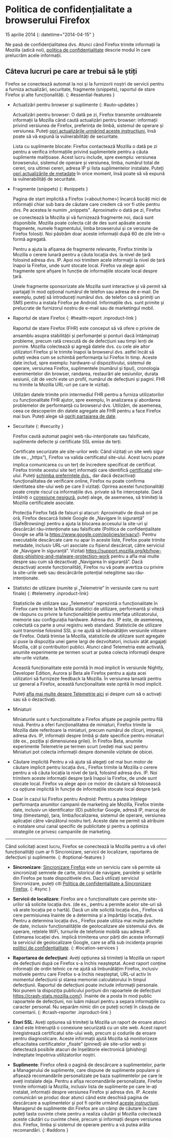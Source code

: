 # Politica de confidențialitate a browserului Firefox

15 aprilie 2014
{: datetime="2014-04-15" }

Ne pasă de confidențialitatea dvs. Atunci când Firefox trimite informații la Mozilla (adică noi), [politica de confidențialitate](https://www.mozilla.org/privacy/) descrie modul în care prelucrăm acele informații.

## Câteva lucruri pe care ar trebui să le știți

Firefox se conectează automat la noi și la furnizorii noștri de servicii pentru a furniza actualizări, securitate, fragmente (snippets), raportul de stare Firefox și alte funcționalități.
{: #essential-features }

* Actualizări pentru browser și suplimente
  {: #auto-updates }

	Actualizări pentru browser: O dată pe zi, Firefox transmite următoarele informații la Mozilla când caută actualizări pentru browser: informații privind versiunea de Firefox, preferința de limbă, sistemul de operare și versiunea. Puteți [opri actualizările urmărind aceste instrucțiuni](https://support.mozilla.org/kb/how-stop-firefox-automatically-making-connections#w_auto-update-checking), însă poate să vă expună la vulnerabilități de securitate.

	Lista cu suplimente blocate: Firefox contactează Mozilla o dată pe zi pentru a verifica informațiile privind suplimentele pentru a căuta suplimente malițioase. Acest lucru include, spre exemplu: versiunea browserului, sistemul de operare și versiunea, limba, numărul total de cereri, ora ultimei cereri, adresa IP și lista suplimentelor instalate. Puteți [opri actualizările de metadate](https://blog.mozilla.org/addons/how-to-opt-out-of-add-on-metadata-updates/) în orice moment, însă poate să vă expună la vulnerabilități de securitate.

* Fragmente (snippets)
  {: #snippets }

	Pagina de start implicită a Firefox (&lt;about:home&gt;) încarcă bucăți mici de informații chiar sub bara de căutare care credem că vor fi utile pentru dvs. Pe acestea le numim „snippets”. Aproximativ o dată pe zi, Firefox se conectează la Mozilla și vă furnizează fragmente noi, dacă sunt disponibile. Mozilla poate colecta cât de des sunt apăsate aceste fragmente, numele fragmentului, limba browserului și ce versiune de Firefox folosiți. Noi păstrăm doar aceste informații după 60 de zile într-o formă agregată.

	Pentru a ajuta la afișarea de fragmente relevante, Firefox trimite la Mozilla o cerere lunară pentru a căuta locația dvs. la nivel de țară folosind adresa dvs. IP. Apoi noi trimitem acele informații la nivel de țară înapoi la Firefox, unde sunt stocate local.  Firefox va alege apoi fragmente spre afișare în funcție de informațiile stocate local despre țară.
	
	Unele fragmente sponsorizate ale Mozilla sunt interactive și vă permit să partajați în mod opțional numărul de telefon sau adresa de e-mail. De exemplu, puteți să introduceți numărul dvs. de telefon ca să primiți un SMS pentru a instala Firefox pe Android. Informațiile dvs. sunt primite și prelucrate de furnizorul nostru de e-mail sau de marketingul mobil.

* Raportul de stare Firefox
  {: #health-report .inproduct-link } 

	Raportul de stare Firefox (FHR) este conceput să vă ofere o privire de ansamblu asupra stabilității și perfomanței și ponturi dacă întâmpinați probleme, precum rată crescută de de defecțiuni sau timpi lenți de pornire. Mozilla colectează și agregă datele dvs. cu cele ale altor utilizatori Firefox și le trimite înapoi la browserul dvs. astfel încât să puteți vedea cum se schimbă performanța lui Firefox în timp. Aceste date includ, spre exemplu: hardware-ul dispozitivului, sistemul de operare, versiunea Firefox, suplimentele (numărul și tipul), cronologia evenimentelor din browser, randarea, restaurări ale sesiunilor, durata sesiunii, cât de vechi este un profil, numărul de defecțiuni și pagini. FHR nu trimite la Mozilla URL-uri pe care le vizitați.

	Utilizăm datele trimite prin intermediul FHR pentru a furniza utilizatorilor cu funcționalitate FHR ajutor, spre exemplu, în analizarea și abordarea problemelor de performanță cu browserul dvs. Utilizăm, de asemenea, ceea ce descoperim din datele agregate ale FHR pentru a face Firefox mai bun. Puteți alege să [opriți partajarea de date](https://support.mozilla.org/kb/firefox-health-report-understand-your-browser-perf#w_how-to-turn-data-sharing-on-or-off).

* Securitate
  {: #security }

	Firefox caută automat pagini web rău-intenționate sau falsificate, suplimente defecte și certificate SSL emise de terți.

	Certificate securizate ale site-urilor web: Când vizitați un site web sigur (de ex., „https”), Firefox va valida certificatul site-ului. Acest lucru poate implica comunicarea cu un terț de încredere specificat de certificat. Firefox trimite acestui site terț informații care identifică [certificatul](https://support.mozilla.org/kb/secure-website-certificate) site-ului. Puteți [schimba preferințele dvs.](https://support.mozilla.org/kb/advanced-settings-browsing-network-updates-encryption#w_certificates-tab), dar dacă dezactivați funcționalitatea de verificare online, Firefox nu poate confirma identitatea site-ului web pe care îl vizitați. Oprirea acestei funcționalități poate crește riscul ca informațiile dvs. private să fie interceptate. Dacă întâlniți o [conexiune nesigură](https://support.mozilla.org/kb/connection-untrusted-error-message), puteți alege, de asemenea, să trimiteți la Mozilla certificatele asociate.

	Protecția Firefox față de falsuri și atacuri: Aproximativ de două ori pe oră, Firefox descarcă listele Google de „Navigare în siguranță” (SafeBrowsing) pentru a ajuta la blocarea accesului la site-uri și descărcări rău-intenționate sau falsificate (Politica de confidențialitate Google se află la <https://www.google.com/policies/privacy/>). Pentru executabile descărcate care nu apar în aceste liste, Firefox poate trimite metadate, inclusiv URL-uri asociate cu fișierul descărcat, către serviciul de „Navigare în siguranță”. Vizitați <https://support.mozilla.org/kb/how-does-phishing-and-malware-protection-work> pentru a afla mai multe despre sau cum să dezactivați „Navigarea în siguranță”. Dacă dezactivați aceste funcționalități, Firefox nu vă poate avertiza cu privire la site-urile web sau descărcările potențial nelegitime sau rău-intenționate.

* Statistici de utilizare (numite și „Telemetrie” în versiunile care nu sunt finale)
  {: #telemetry .inproduct-link}

	Statisticile de utilizare sau „Telemetria” reprezintă o funcționalitate în Firefox care trimite la Mozilla statistici de utilizare, performantă și viteză de răspuns cu privire la funcționalitățile pentru interfața utilizatorului, memorie sau configurația hardware. Adresa dvs. IP este, de asemenea, colectată ca parte a unui registru web standard. Statisticile de utilizare sunt transmise folosind SSL și ne ajută să îmbunătățim versiunile viitoare de Firefox. Odată trimise la Mozilla, statisticile de utilizare sunt agregate și puse la dispoziția unei game largi de dezvoltatori, inclusiv atât angajați Mozilla, cât și contribuitori publici. Atunci când Telemetria este activată, anumite experimente pe termen scurt ar putea colecta informații despre site-urile vizitate.

	Această funcționalitate este pornită în mod implicit în versiunile Nightly, Developer Edition, Aurora și Beta ale Firefox pentru a ajuta acei utilizatori să furnizeze feedback la Mozilla. În versiunea lansată pentru uz general a Firefox, această funcționalitate este oprită în mod implicit.

	Puteți [afla mai multe despre Telemetrie aici](https://support.mozilla.org/kb/send-performance-data-improve-firefox) și despre cum să o activați sau să o dezactivați.

* Miniaturi 

	Miniaturile sunt o funcționalitate a Firefox afișate pe paginile pentru filă nouă. Pentru a oferi funcționalitatea de miniaturi, Firefox trimite la Mozilla date referitoare la miniaturi, precum numărul de clicuri, impresii, adresa dvs. IP, informații despre limbă și date specifice pentru miniaturi (de ex., poziția și dimensiunea grilei). În Firefox Beta, anumite experimente Telemetrie pe termen scurt (vedeți mai sus) pentru Miniaturi pot colecta informații despre domeniile vizitate de obicei.
	
* Căutare implicită
	Pentru a vă ajuta să alegeți cel mai bun motor de căutare implicit pentru locația dvs., Firefox trimite la Mozilla o cerere pentru a vă căuta locația la nivel de țară, folosind adresa dvs. IP. Noi trimitem aceste informații despre țară înapoi la Firefox, de unde sunt stocate local. Firefox va alege apoi ce motor de căutare să folosească ca opțiune implicită în funcție de informațiile stocate local despre țară.

* Doar în cazul lui Firefox pentru Android:
Pentru a putea înțelege performanța anumitor campanii de marketing ale Mozilla, Firefox trimite date, inclusiv un identificator (ID) publicitar Google, adresă IP, marcaj de timp (timestamp), țara, limba/localizarea, sistemul de operare, versiunea aplicației către vânzătorul nostru terț. Aceste date ne permit să atribuim o instalare unui canal specific de publicitate și pentru a optimiza strategiile ce privesc campaniile de marketing.

---------------------------------------

Când solicitați acest lucru, Firefox se conectează la Mozilla pentru a vă oferi funcționalități cum ar fi Sincronizare, servicii de localizare, raportarea de defecțiuni și suplimente.
{: #optional-features }

* **Sincronizare**: [Sincronizare Firefox](https://www.mozilla.org/firefox/sync/) este un serviciu care vă permite să sincronizați semnele de carte, istoricul de navigare, parolele și setările din Firefox pe toate dispozitivele dvs. Dacă utilizați serviciul Sincronizare, puteți citi [Politica de confidențialitate a Sincronizare Firefox](https://services.mozilla.com/privacy-policy/).
{: #sync }

* **Servicii de localizare**: Firefox are o funcționalitate care permite site-urilor să solicite locația dvs. (de ex., pentru a permite acelor site-uri să vă arate locația pe o hartă). Dacă un site solicită locația dvs., Firefox vă cere permisiunea înainte de a determina și a împărtăși locația dvs. Pentru a determina locația dvs., Firefox poate utiliza mai multe pachete de date, inclusiv funcționalitățile de geolocalizare ale sistemului dvs. de operare, rețelele WiFi, turnurile de telefonie mobilă sau adresa IP. Estimarea locației dvs. implică trimiterea unor părți din aceste informații la serviciul de geolocalizare Google, care se află sub incidența propriei [politici de confidențialitate](https://www.google.com/privacy/lsf.html).
{: #location-services }

* **Raportarea de defecțiuni**: Aveți opțiunea să trimiteți la Mozilla un raport de defecțiuni după ce Firefox s-a închis neașteptat. Acest raport conține informații de ordin tehnic ce ne ajută să îmbunătățim Firefox, inclusiv motivele pentru care Firefox s-a închis neașteptat, URL-ul activ în momentul defecțiunii și starea memoriei calculatorului în timpul defecțiunii. Raportul de defecțiuni poate include informații personale. Noi punem la dispoziția publicului porțiuni din rapoartele de defecțiuni <https://crash-stats.mozilla.com/>). Înainte de a posta în mod public rapoartele de defecțiuni, noi luăm măsuri pentru a separa informațiile cu caracter personal. Nu separăm nimic din ce puteți scrieți în căsuța de comentarii.
{: #crash-reporter .inproduct-link }

* **Erori SSL**: Aveți opțiunea să trimiteți la Mozilla un raport de eroare atunci când este întreruptă o conexiune securizată cu un site web. Acest raport înregistrează certificatul site-ului web, precum și codurile de eroare pentru diagnosticare. Aceste informații ajută Mozilla să monitorizeze eficacitatea certificatelor „fixate” (pinned) ale site-urilor web și detectează posibile atacuri de înșelătorie electronică (phishing) îndreptate împotriva utilizatorilor noștri.

* **Suplimente**: Firefox oferă o pagină de descărcare a suplimentelor, parte a Managerului de suplimente, care dispune de suplimente populare și afișează recomandările personalizate pe baza suplimentelor pe care le aveți instalate deja. Pentru a afișa recomandările personalizate, Firefox trimite informații la Mozilla, inclusiv lista de suplimente pe care le-ați instalat, informații despre versiunea Firefox și adresa dvs. IP. Aceste comunicări se produc doar atunci când este deschisă pagina de descărcare a suplimentelor și pot fi oprite urmând [aceste instrucțiuni](https://blog.mozilla.org/addons/how-to-opt-out-of-add-on-metadata-updates/). Managerul de suplimente din Firefox are un câmp de căutare în care puteți tasta cuvinte cheie pentru a realiza căutări și Mozilla colectează aceste căutări cu cuvinte cheie, precum și informații despre versiunea dvs. Firefox, limba și sistemul de operare pentru a vă putea arăta recomandări.
{: #addons }


